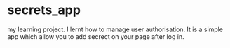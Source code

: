 # secrets_app
my learning project. I lernt how to manage user authorisation. It is a simple app which allow you to add secrect on your page after log in.
